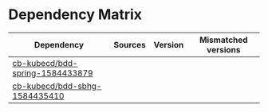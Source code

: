 # Dependency Matrix

Dependency | Sources | Version | Mismatched versions
---------- | ------- | ------- | -------------------
[cb-kubecd/bdd-spring-1584433879](https://github.com/cb-kubecd/bdd-spring-1584433879.git) |  | []() | 
[cb-kubecd/bdd-sbhg-1584435410](https://github.com/cb-kubecd/bdd-sbhg-1584435410.git) |  | []() | 
